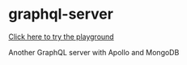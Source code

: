 # graphql-server
[Click here to try the playground]()

Another GraphQL server with Apollo and MongoDB
